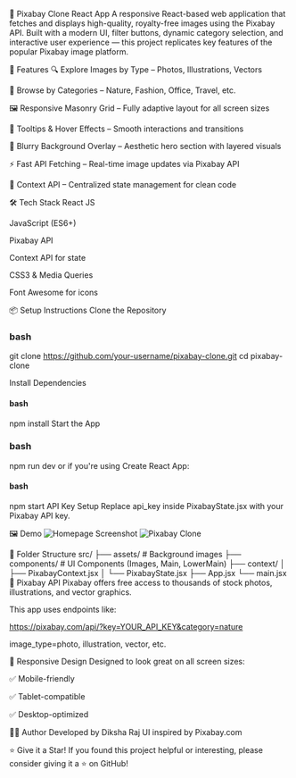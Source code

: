 📸 Pixabay Clone React App
A responsive React-based web application that fetches and displays high-quality, royalty-free images using the Pixabay API. Built with a modern UI, filter buttons, dynamic category selection, and interactive user experience — this project replicates key features of the popular Pixabay image platform.

🚀 Features
🔍 Explore Images by Type – Photos, Illustrations, Vectors

📂 Browse by Categories – Nature, Fashion, Office, Travel, etc.

🖼️ Responsive Masonry Grid – Fully adaptive layout for all screen sizes

🎯 Tooltips & Hover Effects – Smooth interactions and transitions

🌈 Blurry Background Overlay – Aesthetic hero section with layered visuals

⚡ Fast API Fetching – Real-time image updates via Pixabay API

🧠 Context API – Centralized state management for clean code

🛠️ Tech Stack
React JS

JavaScript (ES6+)

Pixabay API

Context API for state

CSS3 & Media Queries

Font Awesome for icons

📦 Setup Instructions
Clone the Repository

### bash
git clone https://github.com/your-username/pixabay-clone.git
cd pixabay-clone


Install Dependencies
#### bash

npm install
Start the App

### bash

npm run dev
or if you're using Create React App:

#### bash

npm start
API Key Setup
Replace api_key inside PixabayState.jsx with your Pixabay API key.

🖼️ Demo
![Homepage Screenshot](./assets/homepage_ui.png)
![Pixabay Clone ](./assets/image.png)

📁 Folder Structure
src/
├── assets/               # Background images
├── components/           # UI Components (Images, Main, LowerMain)
├── context/
│   ├── PixabayContext.jsx
│   └── PixabayState.jsx
├── App.jsx
└── main.jsx
🔐 Pixabay API
Pixabay offers free access to thousands of stock photos, illustrations, and vector graphics.

This app uses endpoints like:

https://pixabay.com/api/?key=YOUR_API_KEY&category=nature

image_type=photo, illustration, vector, etc.

📱 Responsive Design
Designed to look great on all screen sizes:

✅ Mobile-friendly

✅ Tablet-compatible

✅ Desktop-optimized


👨‍💻 Author
Developed by Diksha Raj
UI inspired by Pixabay.com

⭐️ Give it a Star!
If you found this project helpful or interesting, please consider giving it a ⭐️ on GitHub!
